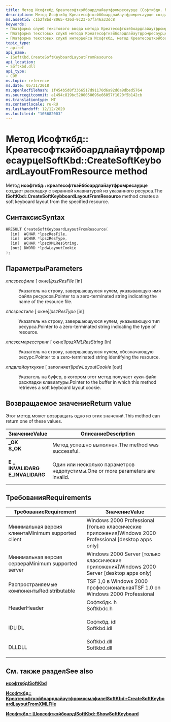 ```yaml
---
title: Метод Исофткбд Креатесофткэйбоардлайаутфромресаурце (Софткбдк. h)
description: Метод Исофткбд Креатесофткэйббоардлайаутфромресаурце создает раскладку с мягкими клавиатурами из указанного ресурса.
ms.assetid: c1b2f8bd-8065-426d-9c23-67fa46a33dc8
keywords:
- Платформа служб текстового ввода метода Креатесофткэйбоардлайаутфромресаурце
- Платформа текстовых служб метода Креатесофткэйбоардлайаутфромресаурце, интерфейс Исофткбд
- Платформа текстовых служб интерфейса Исофткбд, метод Креатесофткэйбоардлайаутфромресаурце
topic_type:
- apiref
api_name:
- ISoftKbd.CreateSoftKeyboardLayoutFromResource
api_location:
- Softkbd.dll
api_type:
- COM
ms.topic: reference
ms.date: 05/31/2018
ms.openlocfilehash: 1f454b5d8f3366517d91170d6a92d6a9dbed5764
ms.sourcegitcommit: a1494c819bc5200050696e66057f1020f5b142cb
ms.translationtype: MT
ms.contentlocale: ru-RU
ms.lasthandoff: 12/12/2020
ms.locfileid: "105682003"
---
```

# <a name="isoftkbdcreatesoftkeyboardlayoutfromresource-method"></a><span data-ttu-id="14994-106">Метод Исофткбд:: Креатесофткэйбоардлайаутфромресаурце</span><span class="sxs-lookup"><span data-stu-id="14994-106">ISoftKbd::CreateSoftKeyboardLayoutFromResource method</span></span>

<span data-ttu-id="14994-107">Метод **исофткбд:: креатесофткэйббоардлайаутфромресаурце** создает раскладку с экранной клавиатурой из указанного ресурса.</span><span class="sxs-lookup"><span data-stu-id="14994-107">The **ISoftKbd::CreateSoftKeybboardLayoutFromResource** method creates a soft keyboard layout from the specified resource.</span></span>

## <a name="syntax"></a><span data-ttu-id="14994-108">Синтаксис</span><span class="sxs-lookup"><span data-stu-id="14994-108">Syntax</span></span>


```C++
HRESULT CreateSoftKeyboardLayoutFromResource(
  [in]  WCHAR *lpszResFile,
  [in]  WCHAR *lpszResType,
  [in]  WCHAR *lpszXMLResString,
  [out] DWORD *lpdwLayoutCookie
);
```



## <a name="parameters"></a><span data-ttu-id="14994-109">Параметры</span><span class="sxs-lookup"><span data-stu-id="14994-109">Parameters</span></span>

<dl> <dt>

<span data-ttu-id="14994-110">*лпсзресфиле* \[ окне\]</span><span class="sxs-lookup"><span data-stu-id="14994-110">*lpszResFile* \[in\]</span></span>
</dt> <dd>

<span data-ttu-id="14994-111">Указатель на строку, завершающуюся нулем, указывающую имя файла ресурсов.</span><span class="sxs-lookup"><span data-stu-id="14994-111">Pointer to a zero-terminated string indicating the name of the resource file.</span></span>

</dd> <dt>

<span data-ttu-id="14994-112">*лпсзрестипе* \[ окне\]</span><span class="sxs-lookup"><span data-stu-id="14994-112">*lpszResType* \[in\]</span></span>
</dt> <dd>

<span data-ttu-id="14994-113">Указатель на строку, завершающуюся нулем, указывающую тип ресурса.</span><span class="sxs-lookup"><span data-stu-id="14994-113">Pointer to a zero-terminated string indicating the type of resource.</span></span>

</dd> <dt>

<span data-ttu-id="14994-114">*лпсзксмлресстринг* \[ окне\]</span><span class="sxs-lookup"><span data-stu-id="14994-114">*lpszXMLResString* \[in\]</span></span>
</dt> <dd>

<span data-ttu-id="14994-115">Указатель на строку, завершающуюся нулем, обозначающую ресурс.</span><span class="sxs-lookup"><span data-stu-id="14994-115">Pointer to a zero-terminated string identifying the resource.</span></span>

</dd> <dt>

<span data-ttu-id="14994-116">*лпдвлайауткукие* \[ заполняет\]</span><span class="sxs-lookup"><span data-stu-id="14994-116">*lpdwLayoutCookie* \[out\]</span></span>
</dt> <dd>

<span data-ttu-id="14994-117">Указатель на буфер, в котором этот метод получает куки-файл раскладки клавиатуры.</span><span class="sxs-lookup"><span data-stu-id="14994-117">Pointer to the buffer in which this method retrieves a soft keyboard layout cookie.</span></span>

</dd> </dl>

## <a name="return-value"></a><span data-ttu-id="14994-118">Возвращаемое значение</span><span class="sxs-lookup"><span data-stu-id="14994-118">Return value</span></span>

<span data-ttu-id="14994-119">Этот метод может возвращать одно из этих значений.</span><span class="sxs-lookup"><span data-stu-id="14994-119">This method can return one of these values.</span></span>



| <span data-ttu-id="14994-120">Значение</span><span class="sxs-lookup"><span data-stu-id="14994-120">Value</span></span>                                                                                        | <span data-ttu-id="14994-121">Описание</span><span class="sxs-lookup"><span data-stu-id="14994-121">Description</span></span>                                    |
|----------------------------------------------------------------------------------------------|------------------------------------------------|
| <dl> <span data-ttu-id="14994-122"><dt>**\_ОК**</dt></span><span class="sxs-lookup"><span data-stu-id="14994-122"><dt>**S\_OK**</dt></span></span> </dl>         | <span data-ttu-id="14994-123">Метод успешно выполнен.</span><span class="sxs-lookup"><span data-stu-id="14994-123">The method was successful.</span></span><br/>          |
| <dl> <span data-ttu-id="14994-124"><dt>**E \_ INVALIDARG**</dt></span><span class="sxs-lookup"><span data-stu-id="14994-124"><dt>**E\_INVALIDARG**</dt></span></span> </dl> | <span data-ttu-id="14994-125">Один или несколько параметров недопустимы.</span><span class="sxs-lookup"><span data-stu-id="14994-125">One or more parameters are invalid.</span></span><br/> |



 

## <a name="requirements"></a><span data-ttu-id="14994-126">Требования</span><span class="sxs-lookup"><span data-stu-id="14994-126">Requirements</span></span>



| <span data-ttu-id="14994-127">Требование</span><span class="sxs-lookup"><span data-stu-id="14994-127">Requirement</span></span> | <span data-ttu-id="14994-128">Значение</span><span class="sxs-lookup"><span data-stu-id="14994-128">Value</span></span> |
|-------------------------------------|----------------------------------------------------------------------------------------|
| <span data-ttu-id="14994-129">Минимальная версия клиента</span><span class="sxs-lookup"><span data-stu-id="14994-129">Minimum supported client</span></span><br/> | <span data-ttu-id="14994-130">Windows 2000 Professional \[только классические приложения\]</span><span class="sxs-lookup"><span data-stu-id="14994-130">Windows 2000 Professional \[desktop apps only\]</span></span><br/>                             |
| <span data-ttu-id="14994-131">Минимальная версия сервера</span><span class="sxs-lookup"><span data-stu-id="14994-131">Minimum supported server</span></span><br/> | <span data-ttu-id="14994-132">Windows 2000 Server \[только классические приложения\]</span><span class="sxs-lookup"><span data-stu-id="14994-132">Windows 2000 Server \[desktop apps only\]</span></span><br/>                                   |
| <span data-ttu-id="14994-133">Распространяемые компоненты</span><span class="sxs-lookup"><span data-stu-id="14994-133">Redistributable</span></span><br/>          | <span data-ttu-id="14994-134">TSF 1,0 в Windows 2000 профессиональная</span><span class="sxs-lookup"><span data-stu-id="14994-134">TSF 1.0 on Windows 2000 Professional</span></span><br/>                                        |
| <span data-ttu-id="14994-135">Header</span><span class="sxs-lookup"><span data-stu-id="14994-135">Header</span></span><br/>                   | <dl> <span data-ttu-id="14994-136"><dt>Софткбдк. h</dt></span><span class="sxs-lookup"><span data-stu-id="14994-136"><dt>Softkbdc.h</dt></span></span> </dl>  |
| <span data-ttu-id="14994-137">IDL</span><span class="sxs-lookup"><span data-stu-id="14994-137">IDL</span></span><br/>                      | <dl> <span data-ttu-id="14994-138"><dt>Софткбд. idl</dt></span><span class="sxs-lookup"><span data-stu-id="14994-138"><dt>Softkbd.idl</dt></span></span> </dl> |
| <span data-ttu-id="14994-139">DLL</span><span class="sxs-lookup"><span data-stu-id="14994-139">DLL</span></span><br/>                      | <dl> <span data-ttu-id="14994-140"><dt>Softkbd.dll</dt></span><span class="sxs-lookup"><span data-stu-id="14994-140"><dt>Softkbd.dll</dt></span></span> </dl> |



## <a name="see-also"></a><span data-ttu-id="14994-141">См. также раздел</span><span class="sxs-lookup"><span data-stu-id="14994-141">See also</span></span>

<dl> <dt>

[<span data-ttu-id="14994-142">**исофткбд**</span><span class="sxs-lookup"><span data-stu-id="14994-142">**ISoftKbd**</span></span>](isoftkbd.md)
</dt> <dt>

[<span data-ttu-id="14994-143">**Исофткбд:: Креатесофткэйбоардлайаутфромксмлфиле**</span><span class="sxs-lookup"><span data-stu-id="14994-143">**ISoftKbd::CreateSoftKeyboardLayoutFromXMLFile**</span></span>](isoftkbd-createsoftkeyboardlayoutfromxmlfile.md)
</dt> <dt>

[<span data-ttu-id="14994-144">**Исофткбд:: Шовсофткэйбоард**</span><span class="sxs-lookup"><span data-stu-id="14994-144">**ISoftKbd::ShowSoftKeyboard**</span></span>](isoftkbd-showsoftkeyboard.md)
</dt> </dl>

 

 





